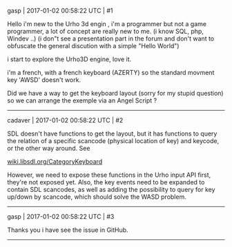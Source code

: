 gasp | 2017-01-02 00:58:22 UTC | #1

Hello i'm new to the Urho 3d engin ,
i'm a programmer but not a game programmer, a lot of concept are really new to me.  (i know SQL, php, Windev ..)
(i don"t see a presentation part in the forum and don't want to obfuscate the general discution with a simple "Hello World")


i start to explore the Urho3D engine, love it.

i'm a french, with a french keyboard (AZERTY) so the standard movment key 'AWSD' doesn't work.

Did we have a way to get the keyboard layout (sorry for my stupid question) so we can arrange the exemple via an Angel Script ?

-------------------------

cadaver | 2017-01-02 00:58:22 UTC | #2

SDL doesn't have functions to get the layout, but it has functions to query the relation of a specific scancode (physical location of key) and keycode, or the other way around. See

[wiki.libsdl.org/CategoryKeyboard](http://wiki.libsdl.org/CategoryKeyboard)

However, we need to expose these functions in the Urho input API first, they're not exposed yet. Also, the key events need to be expanded to contain SDL scancodes, as well as adding the possibility to query for key up/down by scancode, which should solve the WASD problem.

-------------------------

gasp | 2017-01-02 00:58:22 UTC | #3

Thanks you i have see the issue in GitHub.

-------------------------


